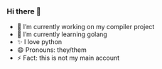 ### Hi there 👋

- 🔭 I’m currently working on my compiler project
- 🌱 I’m currently learning golang
- ✨ I love python
- 😄 Pronouns: they/them
- ⚡ Fact: this is not my main account
